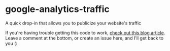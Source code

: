 # google-analytics-traffic
A quick drop-in that allows you to publicize your website's traffic

If you're having trouble getting this code to work, [check out this blog article](http://dannyrb.com/posts/how-to-use-google-analytics-api-to-share-your-traffic/). Leave a comment at the bottom, or create an issue here, and I'll get back to you (: